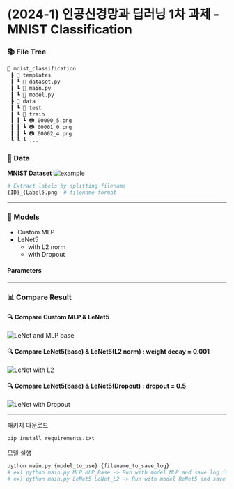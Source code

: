 # (2024-1) 인공신경망과 딥러닝 1차 과제 - MNIST Classification

### 📚 File Tree
```bash
📂 mnist_classification
 ┣ 📂 templates
 ┃ ┗ 📜 dataset.py
 ┃ ┗ 📜 main.py
 ┃ ┗ 📜 model.py
 ┣ 📂 data
 ┃ ┗ 📂 test
 ┃ ┗ 📂 train
 ┃ ┃ ┗ 📷 00000_5.png
 ┃ ┃ ┗ 📷 00001_0.png
 ┃ ┃ ┗ 📷 00002_4.png
 ┗ ┗ ┗ ...
```

### 📃 Data
 **MNIST Dataset**
![example](https://github.com/nayeon1107/mnist_classification/assets/88521667/b36c37a3-e798-44f1-9d94-351faeb73248)

```bash
# Extract labels by splitting filename
{ID}_{Label}.png  # filename format
```

---

### 🔗 Models 
- Custom MLP
- LeNet5
  - with L2 norm
  - with Dropout


#### Parameters

---

### 📊 Compare Result
#### 🔍 Compare Custom MLP & LeNet5
![LeNet and MLP base](https://github.com/nayeon1107/mnist_classification/assets/88521667/c33dac8c-4e48-4bf4-a327-5da0b2fae9f9)
&nbsp;
#### 🔍 Compare LeNet5(base) & LeNet5(L2 norm) : weight decay = 0.001
![LeNet with L2](https://github.com/nayeon1107/mnist_classification/assets/88521667/aaecb9da-4cbe-4df9-8225-c8b075f00595)
&nbsp;
#### 🔍 Compare LeNet5(base) & LeNet5(Dropout) : dropout = 0.5
![LeNet with Dropout](https://github.com/nayeon1107/mnist_classification/assets/88521667/450f3a17-3f20-4ff4-9837-8e0a59b63c3a)

---

패키지 다운로드
```python
pip install requirements.txt
```

모델 실행
```python
python main.py {model_to_use} {filename_to_save_log}
# ex) python main.py MLP MLP_Base -> Run with model MLP and save log in './MLP_Base.pickle'
# ex) python main.py LeNet5 LeNet_L2 -> Run with model ReNet5 and save log in './LeNet_L2.pickle'
```
